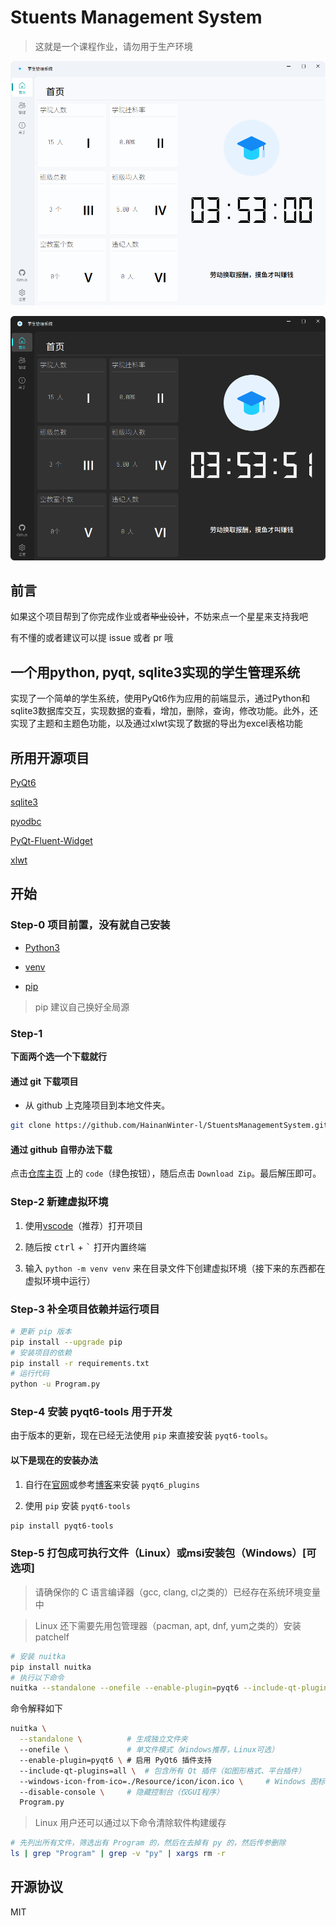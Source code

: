 # Stuents Management System

> 这就是一个课程作业，请勿用于生产环境

![UI-Light](./README/UI-Light.png)

![UI-Dark](./README/UI-Dark.png)

## 前言

如果这个项目帮到了你完成作业或者~~毕业设计~~，不妨来点一个星星来支持我吧

有不懂的或者建议可以提 issue 或者 pr 哦

## 一个用python, pyqt, sqlite3实现的学生管理系统

实现了一个简单的学生系统，使用PyQt6作为应用的前端显示，通过Python和sqlite3数据库交互，实现数据的查看，增加，删除，查询，修改功能。此外，还实现了主题和主题色功能，以及通过xlwt实现了数据的导出为excel表格功能

## 所用开源项目

[PyQt6](https://www.riverbankcomputing.com/software/pyqt/)

[sqlite3](https://www.sqlite.org/index.html)

[pyodbc](https://github.com/mkleehammer/pyodbc)

[PyQt-Fluent-Widget](https://github.com/zhiyiYo/PyQt-Fluent-Widgets)

[xlwt](https://github.com/python-excel/xlwt)

## 开始

### Step-0 项目前置，没有就自己安装

- [Python3](https://www.python.org/)

- [venv](https://docs.python.org/zh-cn/3/library/venv.html)

- [pip](https://pypi.org/project/pip/)

> pip 建议自己换好全局源

### Step-1

**下面两个选一个下载就行**

#### 通过 git 下载项目

- 从 github 上克隆项目到本地文件夹。

```bash
git clone https://github.com/HainanWinter-l/StuentsManagementSystem.git
```

#### 通过 github 自带办法下载

点击[仓库主页](https://github.com/HainanWinter-l/StuentsManagementSystem) 上的 `code`（绿色按钮），随后点击 `Download Zip`。最后解压即可。

### Step-2 新建虚拟环境

1. 使用[vscode](https://code.visualstudio.com/)（推荐）打开项目

2. 随后按 <kbd>ctrl</kbd> + <kbd>`</kbd> 打开内置终端

3. 输入 `python -m venv venv` 来在目录文件下创建虚拟环境（接下来的东西都在虚拟环境中运行）


### Step-3 补全项目依赖并运行项目

```bash
# 更新 pip 版本
pip install --upgrade pip
# 安装项目的依赖
pip install -r requirements.txt
# 运行代码
python -u Program.py
```

### Step-4 安装 pyqt6-tools 用于开发

由于版本的更新，现在已经无法使用 `pip` 来直接安装 `pyqt6-tools`。

#### 以下是现在的安装办法

1. 自行在[官网](https://pypi.org/project/pyqt6-plugins/)或参考[博客](https://www.cnblogs.com/littlecc/p/18337842)来安装 `pyqt6_plugins`

2. 使用 `pip` 安装 `pyqt6-tools`

```bash
pip install pyqt6-tools
```

### Step-5 打包成可执行文件（Linux）或msi安装包（Windows）\[可选项\]

> 请确保你的 C 语言编译器（gcc, clang, cl之类的）已经存在系统环境变量中

> Linux 还下需要先用包管理器（pacman, apt, dnf, yum之类的）安装 patchelf

```bash
# 安装 nuitka
pip install nuitka
# 执行以下命令
nuitka --standalone --onefile --enable-plugin=pyqt6 --include-qt-plugins=all --windows-icon-from-ico=./Resource/icon/icon.ico --disable-console Program.py
```

命令解释如下

```bash
nuitka \
  --standalone \          # 生成独立文件夹
  --onefile \             # 单文件模式（Windows推荐，Linux可选）
  --enable-plugin=pyqt6 \ # 启用 PyQt6 插件支持
  --include-qt-plugins=all \  # 包含所有 Qt 插件（如图形格式、平台插件）
  --windows-icon-from-ico=./Resource/icon/icon.ico \     # Windows 图标（Linux忽略）
  --disable-console \     # 隐藏控制台（仅GUI程序）
  Program.py
```

> Linux 用户还可以通过以下命令清除软件构建缓存

```bash
# 先列出所有文件，筛选出有 Program 的，然后在去掉有 py 的，然后传参删除
ls | grep "Program" | grep -v "py" | xargs rm -r
```

## 开源协议

MIT